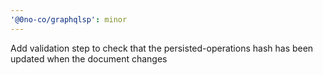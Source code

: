 ```yaml
---
'@0no-co/graphqlsp': minor
---
```


Add validation step to check that the persisted-operations hash has been updated when the document changes

